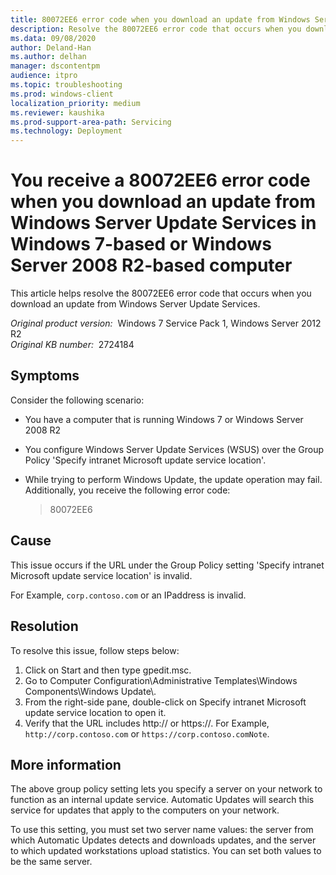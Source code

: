 ```yaml
---
title: 80072EE6 error code when you download an update from Windows Server Update Services in Windows 7-based or Windows Server 2008 R2-based computer
description: Resolve the 80072EE6 error code that occurs when you download an update from Windows Server Update Services.
ms.data: 09/08/2020
author: Deland-Han
ms.author: delhan
manager: dscontentpm
audience: itpro
ms.topic: troubleshooting
ms.prod: windows-client
localization_priority: medium
ms.reviewer: kaushika
ms.prod-support-area-path: Servicing
ms.technology: Deployment
---
```

# You receive a 80072EE6 error code when you download an update from Windows Server Update Services in Windows 7-based or Windows Server 2008 R2-based computer

This article helps resolve the 80072EE6 error code that occurs when you download an update from Windows Server Update Services.

_Original product version:_ &nbsp;Windows 7 Service Pack 1,  Windows Server 2012 R2  
_Original KB number:_ &nbsp;2724184

## Symptoms

Consider the following scenario:

- You have a computer that is running Windows 7 or Windows Server 2008 R2
- You configure Windows Server Update Services (WSUS) over the Group Policy 'Specify intranet Microsoft update service location'.
- While trying to perform Windows Update, the update operation may fail. Additionally, you receive the following error code:

    > 80072EE6

## Cause

This issue occurs if the URL under the Group Policy setting 'Specify intranet Microsoft update service location' is invalid.

For Example, `corp.contoso.com` or an IPaddress is invalid.

## Resolution

To resolve this issue, follow steps below:

1. Click on Start and then type gpedit.msc.
2. Go to Computer Configuration\Administrative Templates\Windows Components\Windows Update\\.
3. From the right-side pane, double-click on Specify intranet Microsoft update service location to open it.
4. Verify that the URL includes http:// or https://. For Example, `http://corp.contoso.com` or `https://corp.contoso.comNote`.

## More information

The above group policy setting lets you specify a server on your network to function as an internal update service. Automatic Updates will search this service for updates that apply to the computers on your network.

To use this setting, you must set two server name values: the server from which Automatic Updates detects and downloads updates, and the server to which updated workstations upload statistics. You can set both values to be the same server.
